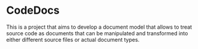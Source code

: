 # CodeDocs

This is a project that aims to develop a document model that allows to treat
source code as documents that can be manipulated and transformed into either
different source files or actual document types.
